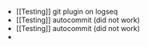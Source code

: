 - [[Testing]] git plugin on logseq
- [[Testing]] autocommit (did not work)
- [[Testing]] autocommit (did not work)
-